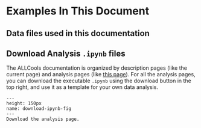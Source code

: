 # Examples In This Document

## Data files used in this documentation

## Download Analysis `.ipynb` files

The ALLCools documentation is organized by description pages (like the current page) and analysis pages 
(like [this page](../cell_level/basic/mch_mcg_100k_basic.ipynb)). For all the analysis pages, you can download the
executable `.ipynb` using the download button in the top right, and use it as a template for your own data analysis.

```{figure} ./download_ipynb.png
---
height: 150px
name: download-ipynb-fig
---
Download the analysis page.
```